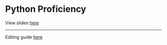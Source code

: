 # Python Proficiency

View slides [here](https://featherbear.cc/learn-python-proficiency)

---

Editing guide [here](EDITING.md)